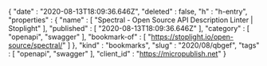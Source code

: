 {
  "date" : "2020-08-13T18:09:36.646Z",
  "deleted" : false,
  "h" : "h-entry",
  "properties" : {
    "name" : [ "Spectral - Open Source API Description Linter | Stoplight" ],
    "published" : [ "2020-08-13T18:09:36.646Z" ],
    "category" : [ "openapi", "swagger" ],
    "bookmark-of" : [ "https://stoplight.io/open-source/spectral/" ]
  },
  "kind" : "bookmarks",
  "slug" : "2020/08/qbgef",
  "tags" : [ "openapi", "swagger" ],
  "client_id" : "https://micropublish.net"
}
